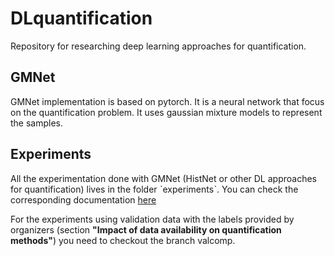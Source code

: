 # DLquantification
Repository for researching deep learning approaches for quantification.

## GMNet
GMNet implementation is based on pytorch. It is a neural network that focus on the quantification problem. It uses gaussian mixture models to represent the samples.

## Experiments
All the experimentation done with GMNet (HistNet or other DL approaches for quantification) lives in the folder ˋexperimentsˋ. You can check the corresponding documentation [here](dlquantification/README.md)

For the experiments using validation data with the labels provided by organizers (section **"Impact of data availability on quantification methods"**) you need to checkout the branch valcomp.
